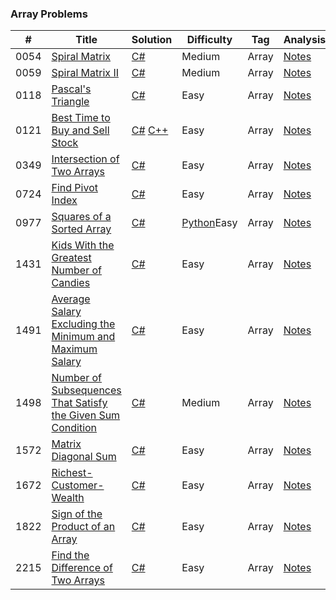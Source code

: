 ### Array Problems

| # | Title | Solution | Difficulty | Tag | Analysis |
|---| ----- | -------- | ---------- | --- | -------- |
|0054|[Spiral Matrix](https://leetcode.com/problems/spiral-matrix/description/)|[C#](https://github.com/FrancoFernando/leetcode/blob/main/Array/0054.spiral-matrix/Solution.cs)|Medium|Array|[Notes](https://github.com/FrancoFernando/leetcode/blob/main/Array/0054.spiral-matrix/notes.md)|
|0059|[Spiral Matrix II](https://leetcode.com/problems/spiral-matrix-ii/description/)|[C#](https://github.com/FrancoFernando/leetcode/blob/main/Array/0054.spiral-matrixx-ii/Solution.cs)|Medium|Array|[Notes](https://github.com/FrancoFernando/leetcode/blob/main/Array/0054.spiral-matrixx-ii/notes.md)|
|0118|[Pascal's Triangle](https://leetcode.com/problems/pascals-triangle/description/)|[C#](https://github.com/FrancoFernando/leetcode/blob/main/Array/0118.Pascal's-Triangle/Solution.cs)|Easy|Array|[Notes](https://github.com/FrancoFernando/leetcode/blob/main/Array/0118.Pascal's-Triangle/notes.md)|
|0121|[Best Time to Buy and Sell Stock](https://leetcode.com/problems/best-time-to-buy-and-sell-stock/description/)|[C#](https://github.com/FrancoFernando/leetcode/blob/main/Array/0121.Best-Time-to-Buy-and-Sell-Stock/Solution.cs) [C++](https://github.com/FrancoFernando/leetcode/blob/main/Array/0121.Best-Time-to-Buy-and-Sell-Stock/Solution.cpp)|Easy|Array|[Notes](https://github.com/FrancoFernando/leetcode/blob/main/Array/0121.Best-Time-to-Buy-and-Sell-Stock/notes.md)|
|0349|[Intersection of Two Arrays](https://leetcode.com/problems/intersection-of-two-arrays/description/)|[C#](https://github.com/FrancoFernando/leetcode/blob/main/Array/0349.Intersection-of-Two-Arrays/Solution.cs)|Easy|Array|[Notes](https://github.com/FrancoFernando/leetcode/blob/main/Array/0349.Intersection-of-Two-Arrays/notes.md)|
|0724|[Find Pivot Index](https://leetcode.com/problems/find-pivot-index/description/)|[C#](https://github.com/FrancoFernando/leetcode/blob/main/Array/0724.Find-Pivot-Index/Solution.cs)|Easy|Array|[Notes](https://github.com/FrancoFernando/leetcode/blob/main/Array/0724.Find-Pivot-Index/notes.md)|
|0977|[Squares of a Sorted Array](https://leetcode.com/problems/squares-of-a-sorted-array/description/)|[C#](https://github.com/FrancoFernando/leetcode/blob/main/Array/0977.Squares-of-a-Sorted-Array/Solution.cs)|[Python](https://github.com/FrancoFernando/leetcode/blob/main/Array/0977.Squares-of-a-Sorted-Array/solution.py)Easy|Array|[Notes](https://github.com/FrancoFernando/leetcode/blob/main/Array/0977.Squares-of-a-Sorted-Array/notes.md)|
|1431|[Kids With the Greatest Number of Candies](https://leetcode.com/problems/kids-with-the-greatest-number-of-candies/description/)|[C#](https://github.com/FrancoFernando/leetcode/blob/main/Array/1431.Kids-With-the-Greatest-Number-of-Candies/Solution.cs)|Easy|Array|[Notes](https://github.com/FrancoFernando/leetcode/blob/main/Array/1431.Kids-With-the-Greatest-Number-of-Candies/notes.md)|
|1491|[Average Salary Excluding the Minimum and Maximum Salary](https://leetcode.com/problems/average-salary-excluding-the-minimum-and-maximum-salary/description/)|[C#](https://github.com/FrancoFernando/leetcode/blob/main/Array/1491.Average-Salary-Excluding-the-Minimum-and-Maximum-Salary/Solution.cs)|Easy|Array|[Notes](https://github.com/FrancoFernando/leetcode/blob/main/Array/1491.Average-Salary-Excluding-the-Minimum-and-Maximum-Salary/notes.md)|
|1498|[Number of Subsequences That Satisfy the Given Sum Condition](https://leetcode.com/problems/number-of-subsequences-that-satisfy-the-given-sum-condition/description/)|[C#](https://github.com/FrancoFernando/leetcode/blob/main/Array/1491.number-of-subsequences-that-satisfy-the-given-sum-condition/Solution.cs)|Medium|Array|[Notes](https://github.com/FrancoFernando/leetcode/blob/main/Array/1491.Average-Salary-Excluding-the-Minimum-and-Maximum-Salary/notes.md)|
|1572|[Matrix Diagonal Sum](https://leetcode.com/problems/matrix-diagonal-sum/description/)|[C#](https://github.com/FrancoFernando/leetcode/blob/main/Array/1572.matrix-diagonal-sum/Solution.cs)|Easy|Array|[Notes](https://github.com/FrancoFernando/leetcode/blob/main/Array/1572.matrix-diagonal-sum/notes.md)|
|1672|[Richest-Customer-Wealth](https://leetcode.com/problems/richest-customer-wealth/description/)|[C#](https://github.com/FrancoFernando/leetcode/blob/main/Array/1672.Richest-Customer-Wealth/Solution.cs)|Easy|Array|[Notes](https://github.com/FrancoFernando/leetcode/blob/main/Array/1672.Richest-Customer-Wealth/notes.md)|
|1822|[Sign of the Product of an Array](https://leetcode.com/problems/sign-of-the-product-of-an-array/description/)|[C#](https://github.com/FrancoFernando/leetcode/blob/main/Array/1822.Sign-of-the-Product-of-an-Array/Solution.cs)|Easy|Array|[Notes](https://github.com/FrancoFernando/leetcode/blob/main/Array/1822.Sign-of-the-Product-of-an-Array/notes.md)|
|2215|[Find the Difference of Two Arrays](https://leetcode.com/problems/find-the-difference-of-two-arrays/description/)|[C#](https://github.com/FrancoFernando/leetcode/blob/main/Array/2215.find-the-difference-of-two-arrays/Solution.cs)|Easy|Array|[Notes](https://github.com/FrancoFernando/leetcode/blob/main/Array/2215.find-the-difference-of-two-arrays/notes.md)|


